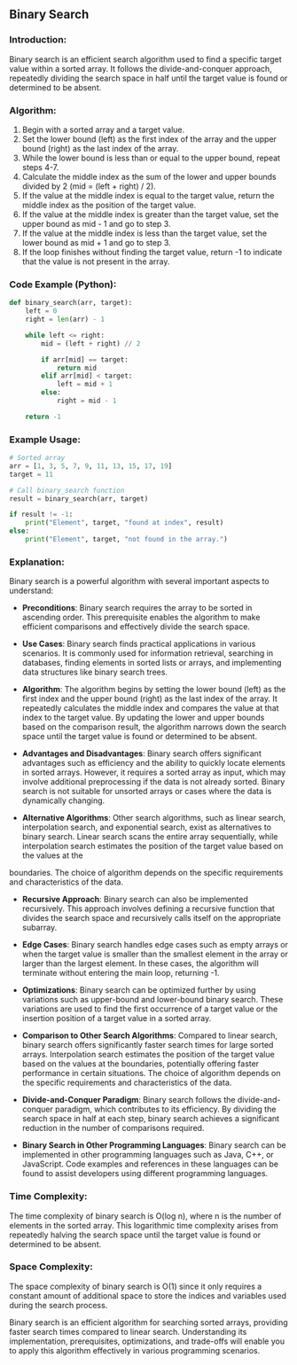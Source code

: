 ## Binary Search

### Introduction:

Binary search is an efficient search algorithm used to find a specific target value within a sorted array. It follows the divide-and-conquer approach, repeatedly dividing the search space in half until the target value is found or determined to be absent.

### Algorithm:

1. Begin with a sorted array and a target value.
2. Set the lower bound (left) as the first index of the array and the upper bound (right) as the last index of the array.
3. While the lower bound is less than or equal to the upper bound, repeat steps 4-7.
4. Calculate the middle index as the sum of the lower and upper bounds divided by 2 (mid = (left + right) / 2).
5. If the value at the middle index is equal to the target value, return the middle index as the position of the target value.
6. If the value at the middle index is greater than the target value, set the upper bound as mid - 1 and go to step 3.
7. If the value at the middle index is less than the target value, set the lower bound as mid + 1 and go to step 3.
8. If the loop finishes without finding the target value, return -1 to indicate that the value is not present in the array.

### Code Example (Python):

```python
def binary_search(arr, target):
    left = 0
    right = len(arr) - 1

    while left <= right:
        mid = (left + right) // 2

        if arr[mid] == target:
            return mid
        elif arr[mid] < target:
            left = mid + 1
        else:
            right = mid - 1

    return -1
```

### Example Usage:

```python
# Sorted array
arr = [1, 3, 5, 7, 9, 11, 13, 15, 17, 19]
target = 11

# Call binary_search function
result = binary_search(arr, target)

if result != -1:
    print("Element", target, "found at index", result)
else:
    print("Element", target, "not found in the array.")
```

### Explanation:

Binary search is a powerful algorithm with several important aspects to understand:

- **Preconditions**: Binary search requires the array to be sorted in ascending order. This prerequisite enables the algorithm to make efficient comparisons and effectively divide the search space.

- **Use Cases**: Binary search finds practical applications in various scenarios. It is commonly used for information retrieval, searching in databases, finding elements in sorted lists or arrays, and implementing data structures like binary search trees.

- **Algorithm**: The algorithm begins by setting the lower bound (left) as the first index and the upper bound (right) as the last index of the array. It repeatedly calculates the middle index and compares the value at that index to the target value. By updating the lower and upper bounds based on the comparison result, the algorithm narrows down the search space until the target value is found or determined to be absent.

- **Advantages and Disadvantages**: Binary search offers significant advantages such as efficiency and the ability to quickly locate elements in sorted arrays. However, it requires a sorted array as input, which may involve additional preprocessing if the data is not already sorted. Binary search is not suitable for unsorted arrays or cases where the data is dynamically changing.

- **Alternative Algorithms**: Other search algorithms, such as linear search, interpolation search, and exponential search, exist as alternatives to binary search. Linear search scans the entire array sequentially, while interpolation search estimates the position of the target value based on the values at the

boundaries. The choice of algorithm depends on the specific requirements and characteristics of the data.

- **Recursive Approach**: Binary search can also be implemented recursively. This approach involves defining a recursive function that divides the search space and recursively calls itself on the appropriate subarray.

- **Edge Cases**: Binary search handles edge cases such as empty arrays or when the target value is smaller than the smallest element in the array or larger than the largest element. In these cases, the algorithm will terminate without entering the main loop, returning -1.

- **Optimizations**: Binary search can be optimized further by using variations such as upper-bound and lower-bound binary search. These variations are used to find the first occurrence of a target value or the insertion position of a target value in a sorted array.

- **Comparison to Other Search Algorithms**: Compared to linear search, binary search offers significantly faster search times for large sorted arrays. Interpolation search estimates the position of the target value based on the values at the boundaries, potentially offering faster performance in certain situations. The choice of algorithm depends on the specific requirements and characteristics of the data.

- **Divide-and-Conquer Paradigm**: Binary search follows the divide-and-conquer paradigm, which contributes to its efficiency. By dividing the search space in half at each step, binary search achieves a significant reduction in the number of comparisons required.

- **Binary Search in Other Programming Languages**: Binary search can be implemented in other programming languages such as Java, C++, or JavaScript. Code examples and references in these languages can be found to assist developers using different programming languages.

### Time Complexity:

The time complexity of binary search is O(log n), where n is the number of elements in the sorted array. This logarithmic time complexity arises from repeatedly halving the search space until the target value is found or determined to be absent.

### Space Complexity:

The space complexity of binary search is O(1) since it only requires a constant amount of additional space to store the indices and variables used during the search process.

Binary search is an efficient algorithm for searching sorted arrays, providing faster search times compared to linear search. Understanding its implementation, prerequisites, optimizations, and trade-offs will enable you to apply this algorithm effectively in various programming scenarios.
